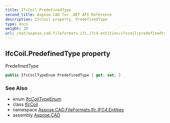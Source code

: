 ```yaml
---
title: IfcCoil.PredefinedType
second_title: Aspose.CAD for .NET API Reference
description: IfcCoil property. PredefinedType
type: docs
weight: 20
url: /net/aspose.cad.fileformats.ifc.ifc4.entities/ifccoil/predefinedtype/
---
```

## IfcCoil.PredefinedType property

PredefinedType

```csharp
public IfcCoilTypeEnum PredefinedType { get; set; }
```

### See Also

* enum [IfcCoilTypeEnum](../../../aspose.cad.fileformats.ifc.ifc4.types/ifccoiltypeenum/)
* class [IfcCoil](../)
* namespace [Aspose.CAD.FileFormats.Ifc.IFC4.Entities](../../ifccoil/)
* assembly [Aspose.CAD](../../../)


